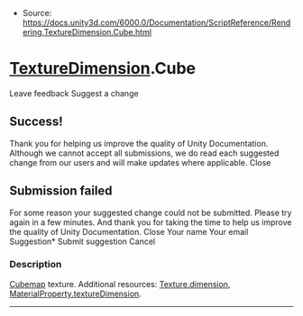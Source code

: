 * Source: https://docs.unity3d.com/6000.0/Documentation/ScriptReference/Rendering.TextureDimension.Cube.html

#  [TextureDimension](https://docs.unity3d.com/6000.0/Documentation/ScriptReference/Rendering.TextureDimension.html).Cube
Leave feedback
Suggest a change
## Success!
Thank you for helping us improve the quality of Unity Documentation. Although we cannot accept all submissions, we do read each suggested change from our users and will make updates where applicable.
Close
## Submission failed
For some reason your suggested change could not be submitted. Please <a>try again</a> in a few minutes. And thank you for taking the time to help us improve the quality of Unity Documentation.
Close
Your name Your email Suggestion* Submit suggestion
Cancel
### Description
[Cubemap](https://docs.unity3d.com/6000.0/Documentation/ScriptReference/Cubemap.html) texture.
Additional resources: [Texture.dimension](https://docs.unity3d.com/6000.0/Documentation/ScriptReference/Texture-dimension.html), [MaterialProperty.textureDimension](https://docs.unity3d.com/6000.0/Documentation/ScriptReference/MaterialProperty-textureDimension.html).
* * *
